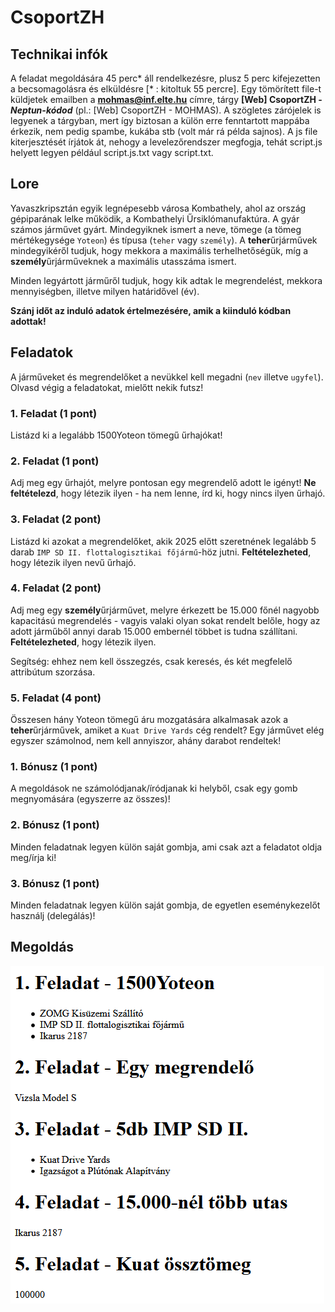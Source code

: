 # CsoportZH

## Technikai infók
A feladat megoldására 45 perc* áll rendelkezésre, plusz 5 perc kifejezetten a becsomagolásra és elküldésre [* : kitoltuk 55 percre]. Egy tömörített file-t küldjetek emailben a **mohmas@inf.elte.hu** címre, tárgy **[Web] CsoportZH - *Neptun-kódod*** (pl.: [Web] CsoportZH - MOHMAS). A szögletes zárójelek is legyenek a tárgyban, mert így biztosan a külön erre fenntartott mappába érkezik, nem pedig spambe, kukába stb (volt már rá példa sajnos). A js file kiterjesztését írjátok át, nehogy a levelezőrendszer megfogja, tehát script.js helyett legyen például script.js.txt vagy script.txt.

## Lore
Yavaszkripsztán egyik legnépesebb városa Kombathely, ahol az ország gépiparának lelke működik, a Kombathelyi Űrsiklómanufaktúra. A gyár számos járművet gyárt. Mindegyiknek ismert a neve, tömege (a tömeg mértékegysége `Yoteon`) és típusa (`teher` vagy `személy`). A **teher**űrjárművek mindegyikéről tudjuk, hogy mekkora a maximális terhelhetőségük, míg a **személy**űrjárműveknek a maximális utasszáma ismert.

Minden legyártott járműről tudjuk, hogy kik adtak le megrendelést, mekkora mennyiségben, illetve milyen határidővel (év).

**Szánj időt az induló adatok értelmezésére, amik a kiinduló kódban adottak!**

## Feladatok
A járműveket és megrendelőket a nevükkel kell megadni (`nev` illetve `ugyfel`). Olvasd végig a feladatokat, mielőtt nekik futsz!

### 1. Feladat (1 pont)
Listázd ki a legalább 1500Yoteon tömegű űrhajókat!

### 2. Feladat (1 pont)
Adj meg egy űrhajót, melyre pontosan egy megrendelő adott le igényt! **Ne feltételezd**, hogy létezik ilyen - ha nem lenne, írd ki, hogy nincs ilyen űrhajó.

### 3. Feladat (2 pont)
Listázd ki azokat a megrendelőket, akik 2025 előtt szeretnének legalább 5 darab `IMP SD II. flottalogisztikai főjármű`-höz jutni. **Feltételezheted**, hogy létezik ilyen nevű űrhajó.

### 4. Feladat (2 pont)
Adj meg egy **személy**űrjárművet, melyre érkezett be 15.000 főnél nagyobb kapacitású megrendelés - vagyis valaki olyan sokat rendelt belőle, hogy az adott járműből annyi darab 15.000 embernél többet is tudna szállítani. **Feltételezheted**, hogy létezik ilyen.

Segítség: ehhez nem kell összegzés, csak keresés, és két megfelelő attribútum szorzása.

### 5. Feladat (4 pont)
Összesen hány Yoteon tömegű áru mozgatására alkalmasak azok a **teher**űrjárművek, amiket a `Kuat Drive Yards` cég rendelt? Egy járművet elég egyszer számolnod, nem kell annyiszor, ahány darabot rendeltek!

### 1. Bónusz (1 pont)
A megoldások ne számolódjanak/íródjanak ki helyből, csak egy gomb megnyomására (egyszerre az összes)!

### 2. Bónusz (1 pont)
Minden feladatnak legyen külön saját gombja, ami csak azt a feladatot oldja meg/írja ki!

### 3. Bónusz (1 pont)
Minden feladatnak legyen külön saját gombja, de egyetlen eseménykezelőt használj (delegálás)!

## Megoldás
![Így nézzen ki a végeredmény](foszk3.png)